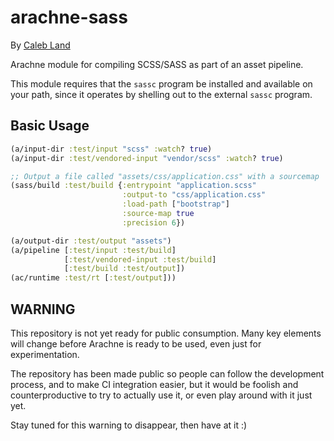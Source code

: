 # arachne-sass

By [Caleb Land](https://github.com/caleb/)

Arachne module for compiling SCSS/SASS as part of an asset pipeline.

This module requires that the `sassc` program be installed and available on your path, since it operates by shelling out to the external `sassc` program.

## Basic Usage

```clojure
(a/input-dir :test/input "scss" :watch? true)
(a/input-dir :test/vendored-input "vendor/scss" :watch? true)

;; Output a file called "assets/css/application.css" with a sourcemap
(sass/build :test/build {:entrypoint "application.scss"
                         :output-to "css/application.css"
                         :load-path ["bootstrap"]
                         :source-map true
                         :precision 6})

(a/output-dir :test/output "assets")
(a/pipeline [:test/input :test/build]
            [:test/vendored-input :test/build]
            [:test/build :test/output])
(ac/runtime :test/rt [:test/output]))
```

## WARNING

This repository is not yet ready for public consumption. Many key
elements will change before Arachne is ready to be used, even just for
experimentation.

The repository has been made public so people can follow the
development process, and to make CI integration easier, but it would
be foolish and counterproductive to try to actually use it, or even
play around with it just yet.

Stay tuned for this warning to disappear, then have at it :)
